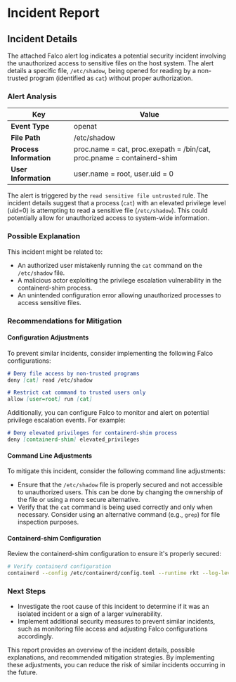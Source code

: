 # Incident Report
## Incident Details

The attached Falco alert log indicates a potential security incident involving the unauthorized access to sensitive files on the host system. The alert details a specific file, `/etc/shadow`, being opened for reading by a non-trusted program (identified as `cat`) without proper authorization.

### Alert Analysis

| Key | Value |
| --- | --- |
| **Event Type** | openat |
| **File Path** | /etc/shadow |
| **Process Information** | proc.name = cat, proc.exepath = /bin/cat, proc.pname = containerd-shim |
| **User Information** | user.name = root, user.uid = 0 |

The alert is triggered by the `read sensitive file untrusted` rule. The incident details suggest that a process (`cat`) with an elevated privilege level (uid=0) is attempting to read a sensitive file (`/etc/shadow`). This could potentially allow for unauthorized access to system-wide information.

### Possible Explanation

This incident might be related to:

*   An authorized user mistakenly running the `cat` command on the `/etc/shadow` file.
*   A malicious actor exploiting the privilege escalation vulnerability in the containerd-shim process.
*   An unintended configuration error allowing unauthorized processes to access sensitive files.

### Recommendations for Mitigation

#### Configuration Adjustments

To prevent similar incidents, consider implementing the following Falco configurations:

```markdown
# Deny file access by non-trusted programs
deny [cat] read /etc/shadow

# Restrict cat command to trusted users only
allow [user=root] run [cat]
```

Additionally, you can configure Falco to monitor and alert on potential privilege escalation events. For example:

```markdown
# Deny elevated privileges for containerd-shim process
deny [containerd-shim] elevated_privileges
```

#### Command Line Adjustments

To mitigate this incident, consider the following command line adjustments:

*   Ensure that the `/etc/shadow` file is properly secured and not accessible to unauthorized users. This can be done by changing the ownership of the file or using a more secure alternative.
*   Verify that the `cat` command is being used correctly and only when necessary. Consider using an alternative command (e.g., `grep`) for file inspection purposes.

#### Containerd-shim Configuration

Review the containerd-shim configuration to ensure it's properly secured:

```bash
# Verify containerd configuration
containerd --config /etc/containerd/config.toml --runtime rkt --log-level debug
```

### Next Steps

*   Investigate the root cause of this incident to determine if it was an isolated incident or a sign of a larger vulnerability.
*   Implement additional security measures to prevent similar incidents, such as monitoring file access and adjusting Falco configurations accordingly.

This report provides an overview of the incident details, possible explanations, and recommended mitigation strategies. By implementing these adjustments, you can reduce the risk of similar incidents occurring in the future.